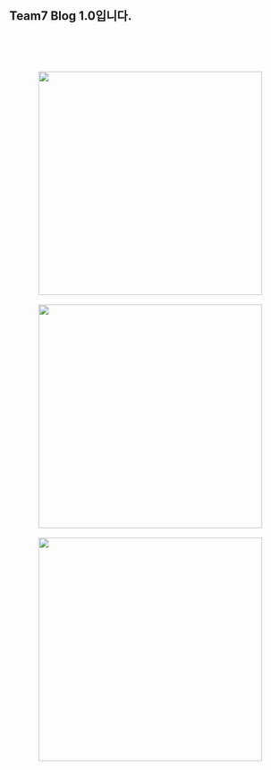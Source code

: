 <h2>Team7 Blog 1.0입니다.</h2>
<br><br>
<log src='https://github.com/user-attachments/assets/6ceca959-b942-41a6-8f32-19b01bc08828'>
<br><br>
<div align="center">
  <img src='https://github.com/user-attachments/assets/f5461bce-04ac-4756-8b2a-75c65495ea3c' width="400px">
  <br><br>
  <img src='https://github.com/user-attachments/assets/4c341efe-03ba-4237-85f9-0f8ae791b410' width="400px">
  <br><br>
  <img src='https://github.com/user-attachments/assets/428cc860-d94f-4391-84cd-af737d0d964e' width="400px">
</div>
